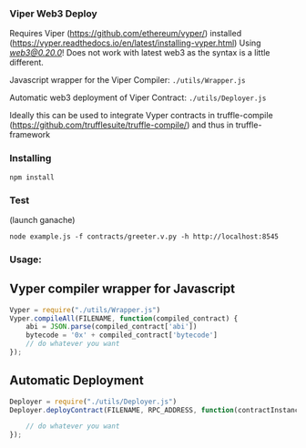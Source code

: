 ### Viper Web3 Deploy
Requires Viper (https://github.com/ethereum/vyper/) installed (https://vyper.readthedocs.io/en/latest/installing-vyper.html)
Using *web3@0.20.0*! Does not work with latest web3 as the syntax is a little different.

Javascript wrapper for the Viper Compiler: `./utils/Wrapper.js`

Automatic web3 deployment of Viper Contract: `./utils/Deployer.js`

Ideally this can be used to integrate Vyper contracts in truffle-compile (https://github.com/trufflesuite/truffle-compile/) and thus in truffle-framework

### Installing
```
npm install
```

### Test
(launch ganache)
```
node example.js -f contracts/greeter.v.py -h http://localhost:8545
```


### Usage:

## Vyper compiler wrapper for Javascript
```javascript
Vyper = require("./utils/Wrapper.js")
Vyper.compileAll(FILENAME, function(compiled_contract) {
	abi = JSON.parse(compiled_contract['abi'])
	bytecode = '0x' + compiled_contract['bytecode']
	// do whatever you want
});
```

## Automatic Deployment
```javascript
Deployer = require("./utils/Deployer.js")
Deployer.deployContract(FILENAME, RPC_ADDRESS, function(contractInstance) {

	// do whatever you want
});
```

